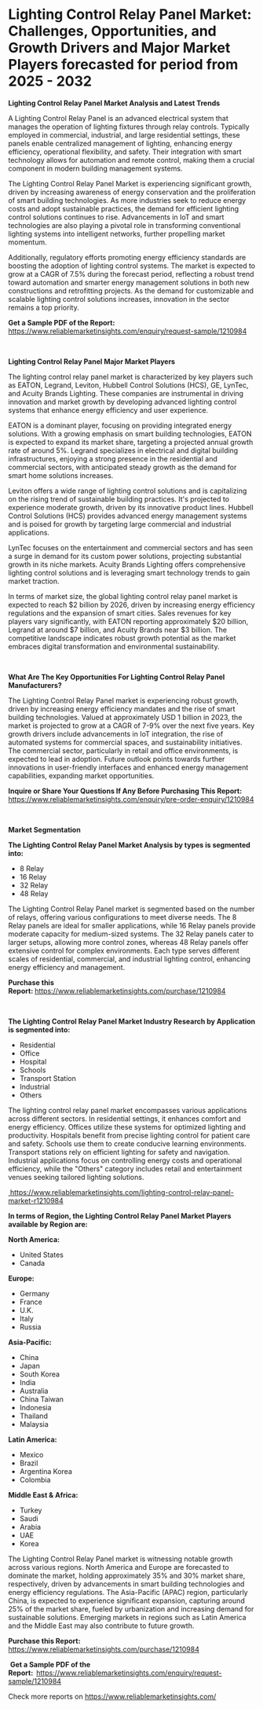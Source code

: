 <p><h1>Lighting Control Relay Panel Market: Challenges, Opportunities, and Growth Drivers and Major Market Players forecasted for period from 2025 - 2032</h1></p><p><strong>Lighting Control Relay Panel Market Analysis and Latest Trends</strong></p>
<p><p>A Lighting Control Relay Panel is an advanced electrical system that manages the operation of lighting fixtures through relay controls. Typically employed in commercial, industrial, and large residential settings, these panels enable centralized management of lighting, enhancing energy efficiency, operational flexibility, and safety. Their integration with smart technology allows for automation and remote control, making them a crucial component in modern building management systems.</p><p>The Lighting Control Relay Panel Market is experiencing significant growth, driven by increasing awareness of energy conservation and the proliferation of smart building technologies. As more industries seek to reduce energy costs and adopt sustainable practices, the demand for efficient lighting control solutions continues to rise. Advancements in IoT and smart technologies are also playing a pivotal role in transforming conventional lighting systems into intelligent networks, further propelling market momentum.</p><p>Additionally, regulatory efforts promoting energy efficiency standards are boosting the adoption of lighting control systems. The market is expected to grow at a CAGR of 7.5% during the forecast period, reflecting a robust trend toward automation and smarter energy management solutions in both new constructions and retrofitting projects. As the demand for customizable and scalable lighting control solutions increases, innovation in the sector remains a top priority.</p></p>
<p><strong>Get a Sample PDF of the Report:&nbsp;</strong> <a href="https://www.reliablemarketinsights.com/enquiry/request-sample/1210984?utm_campaign=2179&utm_medium=2&utm_source=Github&utm_content=ia&utm_term=24032025&utm_id=lighting-control-relay-panel">https://www.reliablemarketinsights.com/enquiry/request-sample/1210984</a></p>
<p>&nbsp;</p>
<p><strong>Lighting Control Relay Panel Major Market Players</strong></p>
<p><p>The lighting control relay panel market is characterized by key players such as EATON, Legrand, Leviton, Hubbell Control Solutions (HCS), GE, LynTec, and Acuity Brands Lighting. These companies are instrumental in driving innovation and market growth by developing advanced lighting control systems that enhance energy efficiency and user experience.</p><p>EATON is a dominant player, focusing on providing integrated energy solutions. With a growing emphasis on smart building technologies, EATON is expected to expand its market share, targeting a projected annual growth rate of around 5%. Legrand specializes in electrical and digital building infrastructures, enjoying a strong presence in the residential and commercial sectors, with anticipated steady growth as the demand for smart home solutions increases.</p><p>Leviton offers a wide range of lighting control solutions and is capitalizing on the rising trend of sustainable building practices. It's projected to experience moderate growth, driven by its innovative product lines. Hubbell Control Solutions (HCS) provides advanced energy management systems and is poised for growth by targeting large commercial and industrial applications.</p><p>LynTec focuses on the entertainment and commercial sectors and has seen a surge in demand for its custom power solutions, projecting substantial growth in its niche markets. Acuity Brands Lighting offers comprehensive lighting control solutions and is leveraging smart technology trends to gain market traction.</p><p>In terms of market size, the global lighting control relay panel market is expected to reach $2 billion by 2026, driven by increasing energy efficiency regulations and the expansion of smart cities. Sales revenues for key players vary significantly, with EATON reporting approximately $20 billion, Legrand at around $7 billion, and Acuity Brands near $3 billion. The competitive landscape indicates robust growth potential as the market embraces digital transformation and environmental sustainability.</p></p>
<p>&nbsp;</p>
<p><strong>What Are The Key Opportunities For Lighting Control Relay Panel Manufacturers?</strong></p>
<p><p>The Lighting Control Relay Panel market is experiencing robust growth, driven by increasing energy efficiency mandates and the rise of smart building technologies. Valued at approximately USD 1 billion in 2023, the market is projected to grow at a CAGR of 7-9% over the next five years. Key growth drivers include advancements in IoT integration, the rise of automated systems for commercial spaces, and sustainability initiatives. The commercial sector, particularly in retail and office environments, is expected to lead in adoption. Future outlook points towards further innovations in user-friendly interfaces and enhanced energy management capabilities, expanding market opportunities.</p></p>
<p><strong>Inquire or Share Your Questions If Any Before Purchasing This Report:</strong> <a href="https://www.reliablemarketinsights.com/enquiry/pre-order-enquiry/1210984?utm_campaign=2179&utm_medium=2&utm_source=Github&utm_content=ia&utm_term=24032025&utm_id=lighting-control-relay-panel">https://www.reliablemarketinsights.com/enquiry/pre-order-enquiry/1210984</a></p>
<p>&nbsp;</p>
<p><strong>Market Segmentation</strong></p>
<p><strong>The Lighting Control Relay Panel Market Analysis by types is segmented into:</strong></p>
<p><ul><li>8 Relay</li><li>16 Relay</li><li>32 Relay</li><li>48 Relay</li></ul></p>
<p><p>The Lighting Control Relay Panel market is segmented based on the number of relays, offering various configurations to meet diverse needs. The 8 Relay panels are ideal for smaller applications, while 16 Relay panels provide moderate capacity for medium-sized systems. The 32 Relay panels cater to larger setups, allowing more control zones, whereas 48 Relay panels offer extensive control for complex environments. Each type serves different scales of residential, commercial, and industrial lighting control, enhancing energy efficiency and management.</p></p>
<p><strong>Purchase this Report:&nbsp;</strong><a href="https://www.reliablemarketinsights.com/purchase/1210984?utm_campaign=2179&utm_medium=2&utm_source=Github&utm_content=ia&utm_term=24032025&utm_id=lighting-control-relay-panel">https://www.reliablemarketinsights.com/purchase/1210984</a></p>
<p>&nbsp;</p>
<p><strong>The Lighting Control Relay Panel Market Industry Research by Application is segmented into:</strong></p>
<p><ul><li>Residential</li><li>Office</li><li>Hospital</li><li>Schools</li><li>Transport Station</li><li>Industrial</li><li>Others</li></ul></p>
<p><p>The lighting control relay panel market encompasses various applications across different sectors. In residential settings, it enhances comfort and energy efficiency. Offices utilize these systems for optimized lighting and productivity. Hospitals benefit from precise lighting control for patient care and safety. Schools use them to create conducive learning environments. Transport stations rely on efficient lighting for safety and navigation. Industrial applications focus on controlling energy costs and operational efficiency, while the "Others" category includes retail and entertainment venues seeking tailored lighting solutions.</p></p>
<p><a href="https://www.reliablemarketinsights.com/lighting-control-relay-panel-market-r1210984?utm_campaign=2179&utm_medium=2&utm_source=Github&utm_content=ia&utm_term=24032025&utm_id=lighting-control-relay-panel">&nbsp;https://www.reliablemarketinsights.com/lighting-control-relay-panel-market-r1210984</a></p>
<p><strong>In terms of Region, the Lighting Control Relay Panel Market Players available by Region are:</strong></p>
<p>
    <p> <strong> North America: </strong>
        <ul>
            <li>United States</li>
            <li>Canada</li>
        </ul>
        </p> 
    <p> <strong> Europe: </strong>
        <ul>
            <li>Germany</li>
            <li>France</li>
            <li>U.K.</li>
            <li>Italy</li>
            <li>Russia</li>
        </ul>
        </p> 
    <p> <strong> Asia-Pacific: </strong>
        <ul>
            <li>China</li>
            <li>Japan</li>
            <li>South Korea</li>
            <li>India</li>
            <li>Australia</li>
            <li>China Taiwan</li>
            <li>Indonesia</li>
            <li>Thailand</li>
            <li>Malaysia</li>
        </ul>
        </p> 
    <p> <strong> Latin America: </strong>
        <ul>
            <li>Mexico</li>
            <li>Brazil</li>
            <li>Argentina Korea</li>
            <li>Colombia</li>
        </ul>
        </p> 
    <p> <strong> Middle East & Africa: </strong>
        <ul>
            <li>Turkey</li>
            <li>Saudi</li>
            <li>Arabia</li>
            <li>UAE</li>
            <li>Korea</li>
        </ul>
    </p>
    </p>
<p><p>The Lighting Control Relay Panel market is witnessing notable growth across various regions. North America and Europe are forecasted to dominate the market, holding approximately 35% and 30% market share, respectively, driven by advancements in smart building technologies and energy efficiency regulations. The Asia-Pacific (APAC) region, particularly China, is expected to experience significant expansion, capturing around 25% of the market share, fueled by urbanization and increasing demand for sustainable solutions. Emerging markets in regions such as Latin America and the Middle East may also contribute to future growth.</p></p>
<p><strong>Purchase this Report: </strong><a href="https://www.reliablemarketinsights.com/purchase/1210984?utm_campaign=2179&utm_medium=2&utm_source=Github&utm_content=ia&utm_term=24032025&utm_id=lighting-control-relay-panel">https://www.reliablemarketinsights.com/purchase/1210984</a></p>
<p>&nbsp;<strong>Get a Sample PDF of the Report:&nbsp;&nbsp;</strong><a href="https://www.reliablemarketinsights.com/enquiry/request-sample/1210984?utm_campaign=2179&utm_medium=2&utm_source=Github&utm_content=ia&utm_term=24032025&utm_id=lighting-control-relay-panel">https://www.reliablemarketinsights.com/enquiry/request-sample/1210984</a></p>
<p><strong></strong></p>
<p>Check more reports on <a href="https://www.reliablemarketinsights.com/?utm_campaign=2179&utm_medium=2&utm_source=Github&utm_content=ia&utm_term=24032025&utm_id=lighting-control-relay-panel">https://www.reliablemarketinsights.com/</a></p>